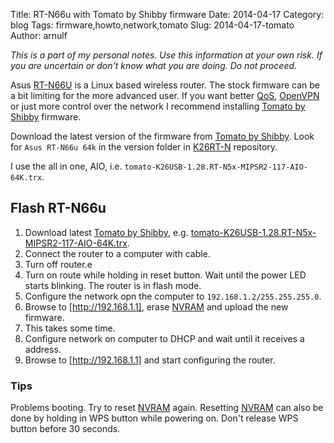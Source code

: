Title: RT-N66u with Tomato by Shibby firmware 
Date: 2014-04-17
Category: blog
Tags: firmware,howto,network,tomato
Slug: 2014-04-17-tomato
Author: arnulf

*This is a part of my personal notes. Use this information at your own risk. If you are uncertain or don't know what you are doing. Do not proceed.*

Asus [RT-N66U] is a Linux based wireless router. The stock firmware can be a bit limiting for the more advanced user. If you want better [QoS], [OpenVPN] or just more control over the network I recommend installing [Tomato by Shibby] firmware.

Download the latest version of the firmware from [Tomato by Shibby]. Look for `Asus RT-N66u 64k` in the version folder in [K26RT-N] repository.

I use the all in one, AIO, i.e. `tomato-K26USB-1.28.RT-N5x-MIPSR2-117-AIO-64K.trx`.

Flash RT-N66u
-------------

1. Download latest [Tomato by Shibby], e.g. [tomato-K26USB-1.28.RT-N5x-MIPSR2-117-AIO-64K.trx](http://tomato.groov.pl/download/K26RT-N/build5x-117-EN/Asus%20RT-N66u%2064k/tomato-K26USB-1.28.RT-N5x-MIPSR2-117-AIO-64K.trx).
2. Connect the router to a computer with cable.
3. Turn off router.e
4. Turn on route while holding in reset button. Wait until the power LED starts blinking. The router is in flash mode.
5. Configure the network opn the computer to `192.168.1.2/255.255.255.0`.
6. Browse to [http://192.168.1.1], erase [NVRAM] and upload the new firmware.
7. This takes some time. 
8. Configure network on computer to DHCP and wait until it receives a address. 
9. Browse to [http://192.168.1.1] and start configuring the router.

### Tips

Problems booting. Try to reset [NVRAM] again. Resetting [NVRAM] can also be done by holding in WPS button while powering on. Don't release WPS button before 30 seconds. 

[Tomato by Shibby]: http://tomato.groov.pl
[k26rt-n]: http://tomato.groov.pl/download/K26RT-N
[OpenVPN]: http://openvpn.net
[QoS]: http://en.wikipedia.org/wiki/Quality_of_service "Quality of service"
[RT-N66u]: http://www.asus.com/Networking/RTN66U
[http://192.168.1.1]: http://192.168.1.1
[nvram]: http://en.wikipedia.org/wiki/Non-volatile_random-access_memory "Non-volatile random-access memory"
